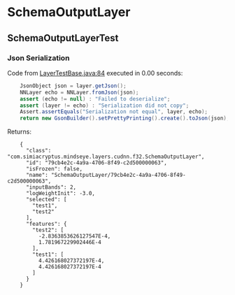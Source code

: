 # SchemaOutputLayer
## SchemaOutputLayerTest
### Json Serialization
Code from [LayerTestBase.java:84](../../../../../../../../../MindsEye/src/test/java/com/simiacryptus/mindseye/layers/LayerTestBase.java#L84) executed in 0.00 seconds: 
```java
    JsonObject json = layer.getJson();
    NNLayer echo = NNLayer.fromJson(json);
    assert (echo != null) : "Failed to deserialize";
    assert (layer != echo) : "Serialization did not copy";
    Assert.assertEquals("Serialization not equal", layer, echo);
    return new GsonBuilder().setPrettyPrinting().create().toJson(json);
```

Returns: 

```
    {
      "class": "com.simiacryptus.mindseye.layers.cudnn.f32.SchemaOutputLayer",
      "id": "79cb4e2c-4a9a-4706-8f49-c2d500000063",
      "isFrozen": false,
      "name": "SchemaOutputLayer/79cb4e2c-4a9a-4706-8f49-c2d500000063",
      "inputBands": 2,
      "logWeightInit": -3.0,
      "selected": [
        "test1",
        "test2"
      ],
      "features": {
        "test2": [
          -2.8363853626127547E-4,
          1.781967229902446E-4
        ],
        "test1": [
          4.426168027372197E-4,
          4.426168027372197E-4
        ]
      }
    }
```



